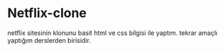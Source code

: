 # Netflix-clone
netflix sitesinin klonunu basit html ve css bilgisi ile yaptım. tekrar amaçlı yaptığım derslerden birisidir.
